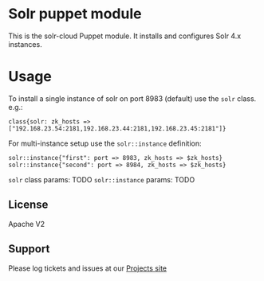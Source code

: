 # Solr puppet module

This is the solr-cloud Puppet module. It installs and configures Solr 4.x instances. 

# Usage
To install a single instance of solr on port 8983 (default) use the `solr` class. e.g.:

    class{solr: zk_hosts => ["192.168.23.54:2181,192.168.23.44:2181,192.168.23.45:2181"]}

For multi-instance setup use the `solr::instance` definition:

    solr::instance{"first": port => 8983, zk_hosts => $zk_hosts}
    solr::instance{"second": port => 8984, zk_hosts => $zk_hosts}

`solr` class params: TODO
`solr::instance` params: TODO

License
-------
Apache V2

Support
-------

Please log tickets and issues at our [Projects site](https://github.com/fewbytes-puppet-show/fewbytes-solr)
